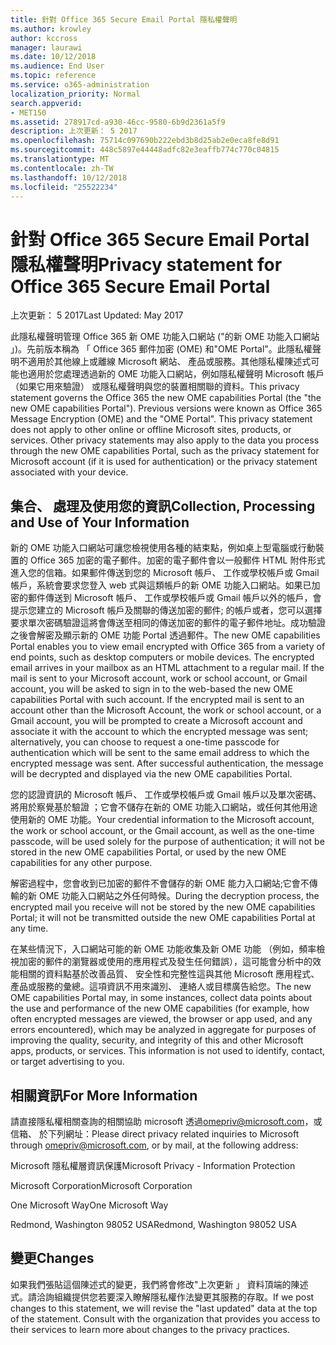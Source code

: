 ```yaml
---
title: 針對 Office 365 Secure Email Portal 隱私權聲明
ms.author: krowley
author: kccross
manager: laurawi
ms.date: 10/12/2018
ms.audience: End User
ms.topic: reference
ms.service: o365-administration
localization_priority: Normal
search.appverid:
- MET150
ms.assetid: 278917cd-a930-46cc-9580-6b9d2361a5f9
description: 上次更新： 5 2017
ms.openlocfilehash: 75714c097690b222ebd3b8d25ab2e0eca8fe8d91
ms.sourcegitcommit: 448c5897e44448adfc82e3eaffb774c770c04815
ms.translationtype: MT
ms.contentlocale: zh-TW
ms.lasthandoff: 10/12/2018
ms.locfileid: "25522234"
---
```

# <a name="privacy-statement-for-office-365-secure-email-portal"></a><span data-ttu-id="8aec9-103">針對 Office 365 Secure Email Portal 隱私權聲明</span><span class="sxs-lookup"><span data-stu-id="8aec9-103">Privacy statement for Office 365 Secure Email Portal</span></span>

<span data-ttu-id="8aec9-104">上次更新： 5 2017</span><span class="sxs-lookup"><span data-stu-id="8aec9-104">Last Updated: May 2017</span></span>
  
<span data-ttu-id="8aec9-p101">此隱私權聲明管理 Office 365 新 OME 功能入口網站 ("的新 OME 功能入口網站 」)。先前版本稱為 「 Office 365 郵件加密 (OME) 和"OME Portal"。此隱私權聲明不適用於其他線上或離線 Microsoft 網站、 產品或服務。其他隱私權陳述式可能也適用於您處理透過新的 OME 功能入口網站，例如隱私權聲明 Microsoft 帳戶 （如果它用來驗證） 或隱私權聲明與您的裝置相關聯的資料。</span><span class="sxs-lookup"><span data-stu-id="8aec9-p101">This privacy statement governs the Office 365 the new OME capabilities Portal (the "the new OME capabilities Portal"). Previous versions were known as Office 365 Message Encryption (OME) and the "OME Portal". This privacy statement does not apply to other online or offline Microsoft sites, products, or services. Other privacy statements may also apply to the data you process through the new OME capabilities Portal, such as the privacy statement for Microsoft account (if it is used for authentication) or the privacy statement associated with your device.</span></span>
  
## <a name="collection-processing-and-use-of-your-information"></a><span data-ttu-id="8aec9-109">集合、 處理及使用您的資訊</span><span class="sxs-lookup"><span data-stu-id="8aec9-109">Collection, Processing and Use of Your Information</span></span>

<span data-ttu-id="8aec9-p102">新的 OME 功能入口網站可讓您檢視使用各種的結束點，例如桌上型電腦或行動裝置的 Office 365 加密的電子郵件。加密的電子郵件會以一般郵件 HTML 附件形式進入您的信箱。如果郵件傳送到您的 Microsoft 帳戶、 工作或學校帳戶或 Gmail 帳戶，系統會要求您登入 web 式與這類帳戶的新 OME 功能入口網站。如果已加密的郵件傳送到 Microsoft 帳戶、 工作或學校帳戶或 Gmail 帳戶以外的帳戶，會提示您建立的 Microsoft 帳戶及關聯的傳送加密的郵件; 的帳戶或者，您可以選擇要求單次密碼驗證這將會傳送至相同的傳送加密的郵件的電子郵件地址。成功驗證之後會解密及顯示新的 OME 功能 Portal 透過郵件。</span><span class="sxs-lookup"><span data-stu-id="8aec9-p102">The new OME capabilities Portal enables you to view email encrypted with Office 365 from a variety of end points, such as desktop computers or mobile devices. The encrypted email arrives in your mailbox as an HTML attachment to a regular mail. If the mail is sent to your Microsoft account, work or school account, or Gmail account, you will be asked to sign in to the web-based the new OME capabilities Portal with such account. If the encrypted mail is sent to an account other than the Microsoft Account, the work or school account, or a Gmail account, you will be prompted to create a Microsoft account and associate it with the account to which the encrypted message was sent; alternatively, you can choose to request a one-time passcode for authentication which will be sent to the same email address to which the encrypted message was sent. After successful authentication, the message will be decrypted and displayed via the new OME capabilities Portal.</span></span>
  
<span data-ttu-id="8aec9-115">您的認證資訊的 Microsoft 帳戶、 工作或學校帳戶或 Gmail 帳戶以及單次密碼、 將用於察覺基於驗證 ；它會不儲存在新的 OME 功能入口網站，或任何其他用途使用新的 OME 功能。</span><span class="sxs-lookup"><span data-stu-id="8aec9-115">Your credential information to the Microsoft account, the work or school account, or the Gmail account, as well as the one-time passcode, will be used solely for the purpose of authentication; it will not be stored in the new OME capabilities Portal, or used by the new OME capabilities for any other purpose.</span></span>
  
<span data-ttu-id="8aec9-116">解密過程中，您會收到已加密的郵件不會儲存的新 OME 能力入口網站;它會不傳輸的新 OME 功能入口網站之外任何時候。</span><span class="sxs-lookup"><span data-stu-id="8aec9-116">During the decryption process, the encrypted mail you receive will not be stored by the new OME capabilities Portal; it will not be transmitted outside the new OME capabilities Portal at any time.</span></span>
  
<span data-ttu-id="8aec9-p103">在某些情況下，入口網站可能的新 OME 功能收集及新 OME 功能 （例如，頻率檢視加密的郵件的瀏覽器或使用的應用程式及發生任何錯誤），這可能會分析中的效能相關的資料點基於改善品質、 安全性和完整性這與其他 Microsoft 應用程式、 產品或服務的彙總。這項資訊不用來識別、 連絡人或目標廣告給您。</span><span class="sxs-lookup"><span data-stu-id="8aec9-p103">The new OME capabilities Portal may, in some instances, collect data points about the use and performance of the new OME capabilities (for example, how often encrypted messages are viewed, the browser or app used, and any errors encountered), which may be analyzed in aggregate for purposes of improving the quality, security, and integrity of this and other Microsoft apps, products, or services. This information is not used to identify, contact, or target advertising to you.</span></span>
  
## <a name="for-more-information"></a><span data-ttu-id="8aec9-119">相關資訊</span><span class="sxs-lookup"><span data-stu-id="8aec9-119">For More Information</span></span>

<span data-ttu-id="8aec9-120">請直接隱私權相關查詢的相關協助 microsoft 透過[omepriv@microsoft.com](mailto:omepriv@microsoft.com)，或信箱、 於下列網址：</span><span class="sxs-lookup"><span data-stu-id="8aec9-120">Please direct privacy related inquiries to Microsoft through [omepriv@microsoft.com](mailto:omepriv@microsoft.com), or by mail, at the following address:</span></span>
  
<span data-ttu-id="8aec9-121">Microsoft 隱私權層資訊保護</span><span class="sxs-lookup"><span data-stu-id="8aec9-121">Microsoft Privacy - Information Protection</span></span>
  
<span data-ttu-id="8aec9-122">Microsoft Corporation</span><span class="sxs-lookup"><span data-stu-id="8aec9-122">Microsoft Corporation</span></span>
  
<span data-ttu-id="8aec9-123">One Microsoft Way</span><span class="sxs-lookup"><span data-stu-id="8aec9-123">One Microsoft Way</span></span>
  
<span data-ttu-id="8aec9-124">Redmond, Washington 98052 USA</span><span class="sxs-lookup"><span data-stu-id="8aec9-124">Redmond, Washington 98052 USA</span></span>
  
## <a name="changes"></a><span data-ttu-id="8aec9-125">變更</span><span class="sxs-lookup"><span data-stu-id="8aec9-125">Changes</span></span>

<span data-ttu-id="8aec9-p104">如果我們張貼這個陳述式的變更，我們將會修改"上次更新 」 資料頂端的陳述式。請洽詢組織提供您若要深入瞭解隱私權作法變更其服務的存取。</span><span class="sxs-lookup"><span data-stu-id="8aec9-p104">If we post changes to this statement, we will revise the "last updated" data at the top of the statement. Consult with the organization that provides you access to their services to learn more about changes to the privacy practices.</span></span>
  

